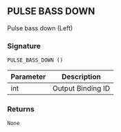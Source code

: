 ## PULSE BASS DOWN

Pulse bass down (Left)


### Signature

`PULSE_BASS_DOWN ()`


| Parameter | Description |
| --- | --- |
| int | Output Binding ID |


### Returns

`None`